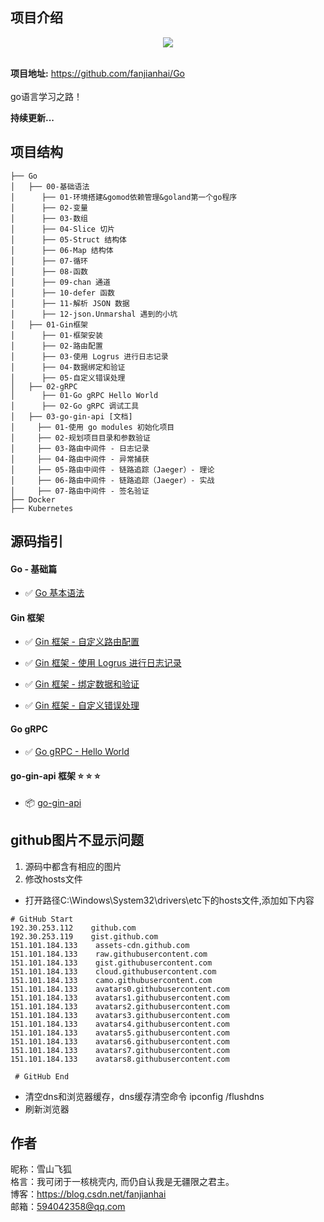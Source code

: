 ## 项目介绍

<div style="text-align: center;">
<img src="http://c.biancheng.net/uploads/allimg/180808/1-1PPQA9545W.jpg"/>
</div>
<br/>

**项目地址:** https://github.com/fanjianhai/Go
<br/><br/> go语言学习之路！

**持续更新...** 

## 项目结构

```
├── Go
│   ├── 00-基础语法
│      ├── 01-环境搭建&gomod依赖管理&goland第一个go程序
│      ├── 02-变量
│      ├── 03-数组
│      ├── 04-Slice 切片
│      ├── 05-Struct 结构体
│      ├── 06-Map 结构体
│      ├── 07-循环
│      ├── 08-函数
│      ├── 09-chan 通道
│      ├── 10-defer 函数
│      ├── 11-解析 JSON 数据
│      ├── 12-json.Unmarshal 遇到的小坑
│   ├── 01-Gin框架
│      ├── 01-框架安装
│      ├── 02-路由配置
│      ├── 03-使用 Logrus 进行日志记录
│      ├── 04-数据绑定和验证
│      ├── 05-自定义错误处理
│   ├── 02-gRPC
│      ├── 01-Go gRPC Hello World
│      ├── 02-Go gRPC 调试工具
│   ├── 03-go-gin-api [文档]
│     ├── 01-使用 go modules 初始化项目
│     ├── 02-规划项目目录和参数验证
│     ├── 03-路由中间件 - 日志记录
│     ├── 04-路由中间件 - 异常捕获
│     ├── 05-路由中间件 - 链路追踪（Jaeger）- 理论
│     ├── 06-路由中间件 - 链路追踪（Jaeger）- 实战
│     ├── 07-路由中间件 - 签名验证
├── Docker
├── Kubernetes
```

## 源码指引

#### Go - 基础篇

- :white_check_mark: [Go 基本语法](https://github.com/fanjianhai/Go/tree/master/00-%E5%9F%BA%E7%A1%80%E8%AF%AD%E6%B3%95/codes)

#### Gin 框架

- :white_check_mark: [Gin 框架 - 自定义路由配置](https://github.com/fanjianhai/Go/tree/master/01-Gin%E6%A1%86%E6%9E%B6/codes/02-%E8%B7%AF%E7%94%B1%E9%85%8D%E7%BD%AE)

- :white_check_mark: [Gin 框架 - 使用 Logrus 进行日志记录](https://github.com/fanjianhai/Go/tree/master/01-Gin%E6%A1%86%E6%9E%B6/codes/03-%E6%97%A5%E5%BF%97%E8%AE%B0%E5%BD%95)

- :white_check_mark: [Gin 框架 - 绑定数据和验证](https://github.com/fanjianhai/Go/tree/master/01-Gin%E6%A1%86%E6%9E%B6/codes/04-%E6%95%B0%E6%8D%AE%E9%AA%8C%E8%AF%81%E5%92%8C%E7%BB%91%E5%AE%9A)

- :white_check_mark: [Gin 框架 - 自定义错误处理](https://github.com/fanjianhai/Go/tree/master/01-Gin%E6%A1%86%E6%9E%B6/codes/05-%E8%87%AA%E5%AE%9A%E4%B9%89%E9%94%99%E8%AF%AF%E5%A4%84%E7%90%86)

#### Go gRPC

- :white_check_mark: [Go gRPC - Hello World](https://github.com/fanjianhai/Go/tree/master/02-Go_gRPC/codes/01-gRPC_Hello_World)

#### go-gin-api 框架 :star: :star: :star: 

- :package: [go-gin-api](https://github.com/fanjianhai/Go/tree/master/03-go-gin-api%20%5B%E6%96%87%E6%A1%A3%5D)


## github图片不显示问题
1. 源码中都含有相应的图片
2. 修改hosts文件
- 打开路径C:\Windows\System32\drivers\etc下的hosts文件,添加如下内容
```
# GitHub Start 
192.30.253.112    github.com 
192.30.253.119    gist.github.com
151.101.184.133    assets-cdn.github.com
151.101.184.133    raw.githubusercontent.com
151.101.184.133    gist.githubusercontent.com
151.101.184.133    cloud.githubusercontent.com
151.101.184.133    camo.githubusercontent.com
151.101.184.133    avatars0.githubusercontent.com
151.101.184.133    avatars1.githubusercontent.com
151.101.184.133    avatars2.githubusercontent.com
151.101.184.133    avatars3.githubusercontent.com
151.101.184.133    avatars4.githubusercontent.com
151.101.184.133    avatars5.githubusercontent.com
151.101.184.133    avatars6.githubusercontent.com
151.101.184.133    avatars7.githubusercontent.com
151.101.184.133    avatars8.githubusercontent.com
 
 # GitHub End
```
- 清空dns和浏览器缓存，dns缓存清空命令 ipconfig /flushdns
- 刷新浏览器

## 作者
昵称：雪山飞狐<br/>
格言：我可闭于一核桃壳内, 而仍自认我是无疆限之君主。<br/>
博客：https://blog.csdn.net/fanjianhai <br/>
邮箱：594042358@qq.com <br/>




